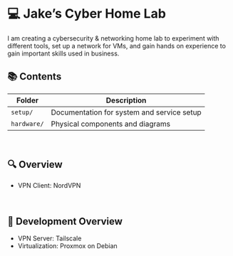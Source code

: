# 💻 Jake’s Cyber Home Lab
I am creating a cybersecurity &amp; networking home lab to experiment with different tools, set up a network for VMs, and gain hands on experience to gain important skills used in business.
<br/>

## 📚 Contents
| Folder | Description |
|--------|--------------|
| `setup/` | Documentation for system and service setup |
| `hardware/` | Physical components and diagrams |
<br/>

## 🔍 Overview
- VPN Client: NordVPN
<br/>

## 🚀 Development Overview
- VPN Server: Tailscale
- Virtualization: Proxmox on Debian
